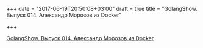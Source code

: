 +++
date = "2017-06-19T20:50:08+03:00"
draft = true
title = "GolangShow. Выпуск 014. Александр Морозов из Docker"

+++

<p><a href="http://golangshow.com/episode/2015/08-27-014/">GolangShow. Выпуск 014. Александр Морозов из Docker</a></p>